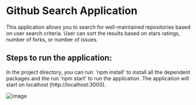 # Github Search Application

This application allows you to search for well-maintained repositories based on user search criteria. User can sort the results based on stars ratings, number of forks, or number of issues.

## Steps to run the application:

In the project directory, you can run: 'npm install' to install all the dependent packages and the run 'npm start' to run the application. The application will start on localhost (http://localhost:3000). 

![image](https://user-images.githubusercontent.com/57304916/123014816-e1f06b80-d37b-11eb-8801-d3ed999e01e1.png)
